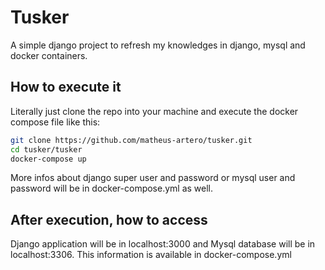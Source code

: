 # Tusker

A simple django project to refresh my knowledges in django, mysql and docker containers.

## How to execute it

Literally just clone the repo into your machine and execute the docker compose file like this:

```bash
git clone https://github.com/matheus-artero/tusker.git
cd tusker/tusker
docker-compose up
```

More infos about django super user and password or mysql user and password will be in docker-compose.yml as well.

## After execution, how to access

Django application will be in localhost:3000 and Mysql database will be in localhost:3306. This information is available in docker-compose.yml 
